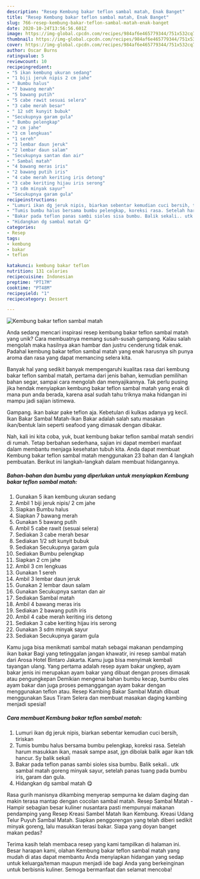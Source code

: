 ```yaml
---
description: "Resep Kembung bakar teflon sambal matah, Enak Banget"
title: "Resep Kembung bakar teflon sambal matah, Enak Banget"
slug: 766-resep-kembung-bakar-teflon-sambal-matah-enak-banget
date: 2020-10-24T13:56:56.601Z
image: https://img-global.cpcdn.com/recipes/984af6e465779344/751x532cq70/kembung-bakar-teflon-sambal-matah-foto-resep-utama.jpg
thumbnail: https://img-global.cpcdn.com/recipes/984af6e465779344/751x532cq70/kembung-bakar-teflon-sambal-matah-foto-resep-utama.jpg
cover: https://img-global.cpcdn.com/recipes/984af6e465779344/751x532cq70/kembung-bakar-teflon-sambal-matah-foto-resep-utama.jpg
author: Oscar Burns
ratingvalue: 5
reviewcount: 10
recipeingredient:
- "5 ikan kembung ukuran sedang"
- "1 biji jeruk nipis 2 cm jahe"
- " Bumbu halus"
- "7 bawang merah"
- "5 bawang putih"
- "5 cabe rawit sesuai selera"
- "3 cabe merah besar"
- " 12 sdt kunyit bubuk"
- "Secukupnya garam gula"
- " Bumbu pelengkap"
- "2 cm jahe"
- "3 cm lengkuas"
- "1 sereh"
- "3 lembar daun jeruk"
- "2 lembar daun salam"
- "Secukupnya santan dan air"
- " Sambal matah"
- "4 bawang meras iris"
- "2 bawang putih iris"
- "4 cabe merah keriting iris detong"
- "3 cabe keriting hijau iris serong"
- "3 sdm minyak sayur"
- "Secukupnya garam gula"
recipeinstructions:
- "Lumuri ikan dg jeruk nipis, biarkan sebentar kemudian cuci bersih, tiriskan"
- "Tumis bumbu halus bersama bumbu pelengkap, koreksi rasa. Setelah harum masukkan ikan, masak sampe asat, jgn dibolak balik agar ikan tdk hancur. Sy balik sekali"
- "Bakar pada teflon panas sambi sioles sisa bumbu. Balik sekali.. utk sambal matah goreng minyak sayur, setelah panas tuang pada bumbu iris, garam dan gula."
- "Hidangkan dg sambal matah 😋"
categories:
- Resep
tags:
- kembung
- bakar
- teflon

katakunci: kembung bakar teflon 
nutrition: 131 calories
recipecuisine: Indonesian
preptime: "PT17M"
cooktime: "PT48M"
recipeyield: "1"
recipecategory: Dessert

---
```



![Kembung bakar teflon sambal matah](https://img-global.cpcdn.com/recipes/984af6e465779344/751x532cq70/kembung-bakar-teflon-sambal-matah-foto-resep-utama.jpg)

Anda sedang mencari inspirasi resep kembung bakar teflon sambal matah yang unik? Cara membuatnya memang susah-susah gampang. Kalau salah mengolah maka hasilnya akan hambar dan justru cenderung tidak enak. Padahal kembung bakar teflon sambal matah yang enak harusnya sih punya aroma dan rasa yang dapat memancing selera kita.

Banyak hal yang sedikit banyak mempengaruhi kualitas rasa dari kembung bakar teflon sambal matah, pertama dari jenis bahan, kemudian pemilihan bahan segar, sampai cara mengolah dan menyajikannya. Tak perlu pusing jika hendak menyiapkan kembung bakar teflon sambal matah yang enak di mana pun anda berada, karena asal sudah tahu triknya maka hidangan ini mampu jadi sajian istimewa.

Gampang. ikan bakar pake teflon aja. Kebetulan di kulkas adanya yg kecil. Ikan Bakar Sambal Matah-Ikan Bakar adalah salah satu masakan ikan/bentuk lain seperti seafood yang dimasak dengan dibakar.


Nah, kali ini kita coba, yuk, buat kembung bakar teflon sambal matah sendiri di rumah. Tetap berbahan sederhana, sajian ini dapat memberi manfaat dalam membantu menjaga kesehatan tubuh kita. Anda dapat membuat Kembung bakar teflon sambal matah menggunakan 23 bahan dan 4 langkah pembuatan. Berikut ini langkah-langkah dalam membuat hidangannya.

<!--inarticleads1-->

##### Bahan-bahan dan bumbu yang diperlukan untuk menyiapkan Kembung bakar teflon sambal matah:

1. Gunakan 5 ikan kembung ukuran sedang
1. Ambil 1 biji jeruk nipis/ 2 cm jahe
1. Siapkan  Bumbu halus
1. Siapkan 7 bawang merah
1. Gunakan 5 bawang putih
1. Ambil 5 cabe rawit (sesuai selera)
1. Sediakan 3 cabe merah besar
1. Sediakan  1/2 sdt kunyit bubuk
1. Sediakan Secukupnya garam gula
1. Sediakan  Bumbu pelengkap
1. Siapkan 2 cm jahe
1. Ambil 3 cm lengkuas
1. Gunakan 1 sereh
1. Ambil 3 lembar daun jeruk
1. Gunakan 2 lembar daun salam
1. Gunakan Secukupnya santan dan air
1. Sediakan  Sambal matah
1. Ambil 4 bawang meras iris
1. Sediakan 2 bawang putih iris
1. Ambil 4 cabe merah keriting iris detong
1. Sediakan 3 cabe keriting hijau iris serong
1. Gunakan 3 sdm minyak sayur
1. Sediakan Secukupnya garam gula


Kamu juga bisa menikmati sambal matah sebagai makanan pendamping ikan bakar Bagi yang tetinggalan jangan khawatir, ini resep sambal matah dari Arosa Hotel Bintaro Jakarta. Kamu juga bisa menyimak kembali tayangan ulang. Yang pertama adalah resep ayam bakar ungkep, ayam bakar jenis ini merupakan ayam bakar yang dibuat dengan proses dimasak atau pengungkepan Demikian mengenai bahan bumbu kecap, bumbu oles ayam bakar dan juga proses pemanggangan ayam bakar dengan menggunakan teflon atau. Resep Kambing Bakar Sambal Matah dibuat menggunakan Saus Tiram Selera dan membuat masakan daging kambing menjadi spesial! 

<!--inarticleads2-->

##### Cara membuat Kembung bakar teflon sambal matah:

1. Lumuri ikan dg jeruk nipis, biarkan sebentar kemudian cuci bersih, tiriskan
1. Tumis bumbu halus bersama bumbu pelengkap, koreksi rasa. Setelah harum masukkan ikan, masak sampe asat, jgn dibolak balik agar ikan tdk hancur. Sy balik sekali
1. Bakar pada teflon panas sambi sioles sisa bumbu. Balik sekali.. utk sambal matah goreng minyak sayur, setelah panas tuang pada bumbu iris, garam dan gula.
1. Hidangkan dg sambal matah 😋


Rasa gurih manisnya dikambing menyerap sempurna ke dalam daging dan makin terasa mantap dengan cocolan sambal matah. Resep Sambal Matah - Hampir sebagian besar kuliner nusantara pasti mempunyai makanan pendamping yang Resep Kreasi Sambel Matah Ikan Kembung. Kreasi Udang Telur Puyuh Sambal Matah. Siapkan penggorengan yang telah diberi sedikit minyak goreng, lalu masukkan terasi bakar. Siapa yang doyan banget makan pedas? 

Terima kasih telah membaca resep yang kami tampilkan di halaman ini. Besar harapan kami, olahan Kembung bakar teflon sambal matah yang mudah di atas dapat membantu Anda menyiapkan hidangan yang sedap untuk keluarga/teman maupun menjadi ide bagi Anda yang berkeinginan untuk berbisnis kuliner. Semoga bermanfaat dan selamat mencoba!

